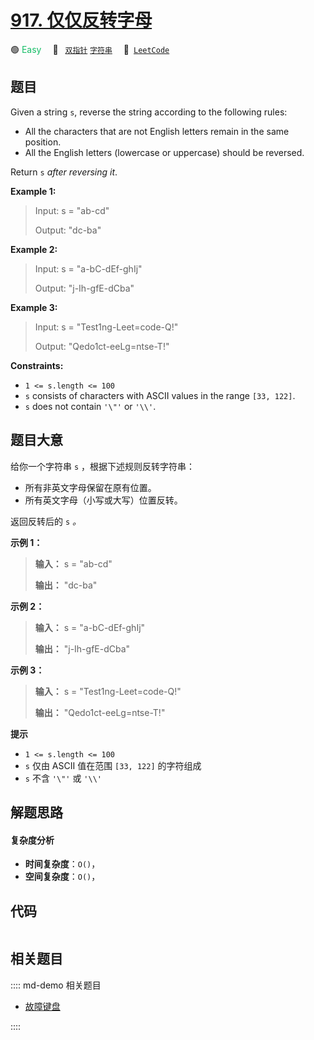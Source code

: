 # [917. 仅仅反转字母](https://leetcode.com/problems/reverse-only-letters)

🟢 <font color=#15bd66>Easy</font>&emsp; 🔖&ensp; [`双指针`](/leetcode/outline/tag/two-pointers.md) [`字符串`](/leetcode/outline/tag/string.md)&emsp; 🔗&ensp;[`LeetCode`](https://leetcode.com/problems/reverse-only-letters)


## 题目

Given a string `s`, reverse the string according to the following rules:

  * All the characters that are not English letters remain in the same position.
  * All the English letters (lowercase or uppercase) should be reversed.

Return `s` _after reversing it_.



**Example 1:**

> Input: s = "ab-cd"
> 
> Output: "dc-ba"

**Example 2:**

> Input: s = "a-bC-dEf-ghIj"
> 
> Output: "j-Ih-gfE-dCba"

**Example 3:**

> Input: s = "Test1ng-Leet=code-Q!"
> 
> Output: "Qedo1ct-eeLg=ntse-T!"

**Constraints:**

  * `1 <= s.length <= 100`
  * `s` consists of characters with ASCII values in the range `[33, 122]`.
  * `s` does not contain `'\"'` or `'\\'`.


## 题目大意

给你一个字符串 `s` ，根据下述规则反转字符串：

  * 所有非英文字母保留在原有位置。
  * 所有英文字母（小写或大写）位置反转。

返回反转后的 `s` _。_



**示例 1：**

> 
> 
> 
> 
> 
> **输入：** s = "ab-cd"
> 
> **输出：** "dc-ba"
> 
> 

**示例 2：**

> 
> 
> 
> 
> 
> **输入：** s = "a-bC-dEf-ghIj"
> 
> **输出：** "j-Ih-gfE-dCba"
> 
> 

**示例 3：**

> 
> 
> 
> 
> 
> **输入：** s = "Test1ng-Leet=code-Q!"
> 
> **输出：** "Qedo1ct-eeLg=ntse-T!"
> 
> 



**提示**

  * `1 <= s.length <= 100`
  * `s` 仅由 ASCII 值在范围 `[33, 122]` 的字符组成
  * `s` 不含 `'\"'` 或 `'\\'`


## 解题思路

#### 复杂度分析

- **时间复杂度**：`O()`，
- **空间复杂度**：`O()`，

## 代码

```javascript

```

## 相关题目

:::: md-demo 相关题目
- [故障键盘](https://leetcode.com/problems/faulty-keyboard)

::::
